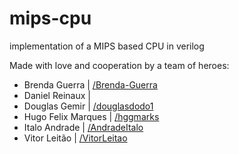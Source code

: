 # mips-cpu
implementation of a MIPS based CPU in verilog

Made with love and cooperation by a team of heroes:

- Brenda Guerra | [/Brenda-Guerra](https://github.com/Brenda-Guerra)
- Daniel Reinaux | []()
- Douglas Gemir | [/douglasdodo1](https://github.com/douglasdodo1)
- Hugo Felix Marques | [/hggmarks](https://github.com/hggmarks)
- Italo Andrade | [/AndradeItalo](https://github.com/AndradeItalo)
- Vitor Leitão | [/VitorLeitao](https://github.com/VitorLeitao)

